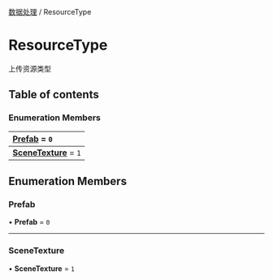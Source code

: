 [数据处理](../groups/数据处理.数据处理.md) / ResourceType

# ResourceType <Badge type="tip" text="Enumeration" /> <Score text="ResourceType" />

上传资源类型

## Table of contents

### Enumeration Members <Score text="Enumeration" /> 
| **[Prefab](mw.ResourceType.md#prefab)** = ``0``  |
| :----- |
| **[SceneTexture](mw.ResourceType.md#scenetexture)** = ``1`` |

## Enumeration Members

### Prefab <Score text="Prefab" /> 

• **Prefab** = ``0``

___

### SceneTexture <Score text="SceneTexture" /> 

• **SceneTexture** = ``1``
